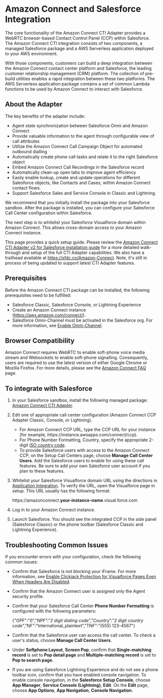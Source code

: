 # Amazon Connect and Salesforce Integration<a name="salesforce-integration"></a>

The core functionality of the Amazon Connect CTI Adapter provides a WebRTC browser\-based Contact Control Panel \(CCP\) within Salesforce\. The Amazon Connect CTI integration consists of two components, a managed Salesforce package and a AWS Serverless application deployed to your AWS environment\.

With those components, customers can build a deep integration between the Amazon Connect contact center platform and Salesforce, the leading customer relationship management \(CRM\) platform\. The collection of pre\-build utilities enables a rapid integration between these two platforms\. The AWS Serverless application package contains a set of common Lambda functions to be used by Amazon Connect to interact with Salesforce\.

## About the Adapter<a name="adapter-v2"></a>

The key benefits of the adapter include:
+ Agent state synchronization between Salesforce Omni and Amazon Connect
+ Provide valuable information to the agent through configurable view of call attributes
+ Utilize the Amazon Connect Call Campaign Object for automated outbound dialling
+ Automatically create phone call tasks and relate it to the right Salesforce object
+ Embed Amazon Connect Call Recordings in the Salesforce record
+ Automatically clean\-up open tabs to improve agent efficiency
+ Easily enable lookup, create and update operations for different Salesforce objects, like Contacts and Cases, within Amazon Connect contact flows\.
+ Support Salesforce Sales and Service Console in Classic and Lightning\.

We recommend that you initially install the package into your Salesforce sandbox\. After the package is installed, you can configure your Salesforce Call Center configuration within Salesforce\.

The next step is to whitelist your Salesforce Visualforce domain within Amazon Connect\. This allows cross\-domain access to your Amazon Connect instance\.

This page provides a quick setup guide\. Please review the [Amazon Connect CTI Adapter v2 for Salesforce installation guide](https://s3.amazonaws.com/connect-blogs/Amazon+Connect+Salesforce+CTI+Adapter/Amazon-Connect-CTI-Adapter-for-Salesforce_Setup-and-Installation-Guide_v2.0_September_2018.pdf) for a more detailed walk\-through and setup of the full CTI Adapter capabilities\. We also have a trailhead available at [https://sfdc\.co/Amazon\-Connect](https://sfdc.co/Amazon-Connect)\. Note, it's still in process of being updated to support latest CTI Adapter features\.

## Prerequisites<a name="v2-prereqs"></a>

Before the Amazon Connect CTI package can be installed, the following prerequisites need to be fulfilled:
+ Salesforce Classic, Salesforce Console, or Lightning Experience
+ Create an Amazon Connect instance \([https://aws\.amazon\.com/connect/](https://aws.amazon.com/connect/)\)\.
+ Salesforce Omni\-Channel must be activated in the Salesforce org\. For more information, see [Enable Omni\-Channel](https://help.salesforce.com/articleView?id=omnichannel_enable.htm)\. 

## Browser Compatibility<a name="v2-browsers"></a>

Amazon Connect requires WebRTC to enable soft\-phone voice media stream and Websockets to enable soft\-phone signalling\. Consequently, users are required to use the latest version of either Google Chrome or Mozilla Firefox\. For more details, please see the [Amazon Connect FAQ](https://aws.amazon.com/connect/faqs/) page\.

## To integrate with Salesforce<a name="integrate-v2"></a>

1. In your Salesforce sandbox, install the following managed package: [Amazon Connect CTI Adapter](https://appexchange.salesforce.com/listingDetail?listingId=a0N3A00000EJH4yUAH)\.

1. Edit one of appropriate call center configuration \(Amazon Connect CCP Adapter Classic, Console, or Lightning\)\.
   + For Amazon Connect CCP URL, type the CCP URL for your instance \(for example, https://instance\.awsapps\.com/connect/ccp\)\.
   + For Phone Number Formatting, Country, specify the appropriate 2\-digit [ISO country code](https://countrycode.org/)\.
   + To provide Salesforce users with access to the Amazon Connect CCP, on the Setup Call Centers page, choose **Manage Call Center Users**\. Add the Salesforce users to enable for using these call features\. Be sure to add your own Salesforce user account if you plan to these features\.

1. Whitelist your Salesforce Visualforce domain URL using the directions in [Application Integration](https://docs.aws.amazon.com/connect/latest/adminguide/amazon-connect-instance.html#app-integration)\. To verify the URL, open the Visualforce page in setup\. This URL usually has the following format:

   https://amazonconnect\.**your\-instance\-name**\.visual\.force\.com

1. Log in to your Amazon Connect instance\.

1. Launch Salesforce\. You should see the integrated CCP in the side panel \(Salesforce Classic\) or the phone toolbar \(Salesforce Classic and Lightning Experience\)\.

## Troubleshooting Common Issues<a name="troubleshooting-crm"></a>

If you encounter errors with your configuration, check the following common issues:
+ Confirm that Salesforce is not blocking your iFrame\. For more information, see [Enable Clickjack Protection for Visualforce Pages Even When Headers Are Disabled](https://releasenotes.docs.salesforce.com/en-us/summer15/release-notes/rn_vf_clickjack_with_headers_disabled.htm)\.
+ Confirm that the Amazon Connect user is assigned only the Agent security profile\.
+ Confirm that your Salesforce Call Center **Phone Number Formatting** is configured with the following parameters:

  \{"OPF":"0","NPF”:"*2 digit dialing code*","Country”:"*2 digit country code*","NF":"International\_plaintext","TNF":"\(555\) 123\-4567"\}
+ Confirm that the Salesforce user can access the call center\. To check a user's status, choose **Manage Call Center Users**\.
+ Under **Softphone Layout**, **Screen Pop**, confirm that **Single\-matching record** is set to **Pop detail page** and **Multiple\-matching record** is set to **Pop to search page**\.
+ If you are using Salesforce Lightning Experience and do not see a phone toolbar icon, confirm that you have enabled console navigation\. To enable console navigation, in the **Salesforce Setup Console**, choose **App Manager**, **Service Console \(Lightning\)**, **Edit**\. On the **Edit** page, choose **App Options**, **App Navigation**, **Console Navigation**\.